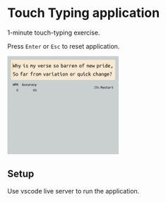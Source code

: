 # Touch Typing application
1-minute touch-typing exercise.

Press `Enter` or `Esc` to reset application.

<img src="images/screenrecording.gif" width="50%"/>

## Setup
Use vscode live server to run the application.
